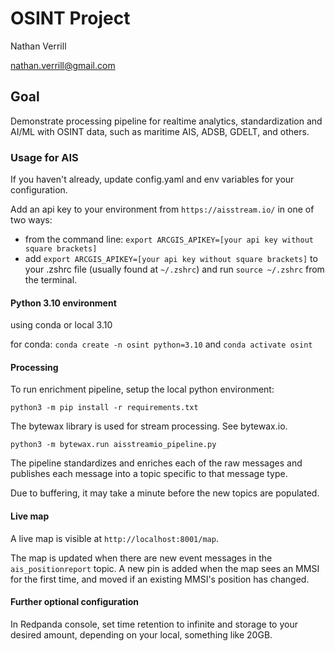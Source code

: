 # OSINT Project

Nathan Verrill

nathan.verrill@gmail.com

## Goal

Demonstrate processing pipeline for realtime analytics, standardization and AI/ML with OSINT data, such as maritime AIS, ADSB, GDELT, and others.

### Usage for AIS

If you haven't already, update config.yaml and env variables for your configuration.

Add an api key to your environment from `https://aisstream.io/` in one of two ways:

- from the command line: `export ARCGIS_APIKEY=[your api key without square brackets]`
- add `export ARCGIS_APIKEY=[your api key without square brackets]` to your .zshrc file (usually found at `~/.zshrc`) and run `source ~/.zshrc` from the terminal.

#### Python 3.10 environment

using conda or local 3.10

for conda: `conda create -n osint python=3.10` and `conda activate osint`

#### Processing

To run enrichment pipeline, setup the local python environment:

`python3 -m pip install -r requirements.txt`

The bytewax library is used for stream processing. See bytewax.io.

`python3 -m bytewax.run aisstreamio_pipeline.py`

The pipeline standardizes and enriches each of the raw messages and publishes each message into a topic specific to that message type.

Due to buffering, it may take a minute before the new topics are populated.

#### Live map

A live map is visible at `http://localhost:8001/map`.

The map is updated when there are new event messages in the `ais_positionreport` topic. A new pin is added when the map sees an MMSI for the first time, and moved if an existing MMSI's position has changed.

#### Further optional configuration

In Redpanda console, set time retention to infinite and storage to your desired amount, depending on your local, something like 20GB.
